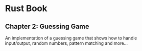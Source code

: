 # Rust Book

## Chapter 2: Guessing Game

An implementation of a guessing game that shows how to handle input/output, random numbers, pattern matching and more...
